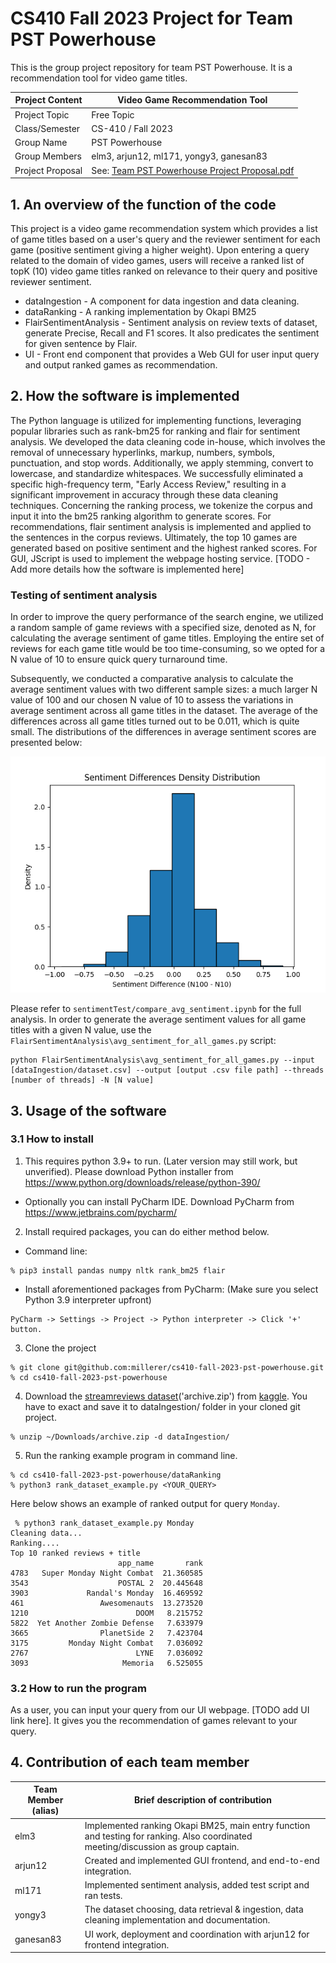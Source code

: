 # CS410 Fall 2023 Project for Team PST Powerhouse
This is the group project repository for team PST Powerhouse. It is a recommendation tool for video game titles.

| Project Content  | Video Game Recommendation Tool                                                                                                                                         |
|------------------|------------------------------------------------------------------------------------------------------------------------------------------------------------------------|
| Project Topic    | Free Topic                                                                                                                                                             |
| Class/Semester   | CS-410 / Fall 2023                                                                                                                                                     |
| Group Name       | PST Powerhouse                                                                                                                                                         |
| Group Members    | elm3, arjun12, ml171, yongy3, ganesan83                                                                                                                                |
| Project Proposal | See: [Team PST Powerhouse Project Proposal.pdf](https://github.com/millerer/cs410-fall-2023-pst-powerhouse/blob/main/Team%20PST%20Powerhouse%20Project%20Proposal.pdf) |

## 1. An overview of the function of the code
This project is a video game recommendation system which provides a list of game titles based on a user's query and the reviewer sentiment for each game (positive sentiment giving a higher weight).
Upon entering a query related to the domain of video games, users will receive a ranked list of topK (10) video game titles ranked on relevance to their query and positive reviewer sentiment.
* dataIngestion - A component for data ingestion and data cleaning.
* dataRanking - A ranking implementation by Okapi BM25
* FlairSentimentAnalysis - Sentiment analysis on review texts of dataset, generate Precise, Recall and F1 scores. It also predicates the sentiment for given sentence by Flair. 
* UI - Front end component that provides a Web GUI for user input query and output ranked games as recommendation.
## 2. How the software is implemented
The Python language is utilized for implementing functions, leveraging popular libraries such as rank-bm25 for ranking and flair for sentiment analysis. 
We developed the data cleaning code in-house, which involves the removal of unnecessary hyperlinks, markup, numbers, symbols, punctuation, and stop words. 
Additionally, we apply stemming, convert to lowercase, and standardize whitespaces. We successfully eliminated a specific high-frequency term, "Early Access Review," 
resulting in a significant improvement in accuracy through these data cleaning techniques.
Concerning the ranking process, we tokenize the corpus and input it into the bm25 ranking algorithm to generate scores. 
For recommendations, flair sentiment analysis is implemented and applied to the sentences in the corpus reviews. Ultimately, the top 10 games are generated based on positive sentiment and the highest ranked scores.
For GUI, JScript is used to implement the webpage hosting service.
[TODO - Add more details how the software is implemented here]

### Testing of sentiment analysis
In order to improve the query performance of the search engine, we utilized a random sample of game reviews with a specified size, denoted as N, for calculating the average sentiment of game titles. Employing the entire set of reviews for each game title would be too time-consuming, so we opted for a N value of 10 to ensure quick query turnaround time. 

Subsequently, we conducted a comparative analysis to calculate the average sentiment values with two different sample sizes: a much larger N value of 100 and our chosen N value of 10 to assess the variations in average sentiment across all game titles in the dataset. The average of the differences across all game titles turned out to be 0.011, which is quite small. The distributions of the differences in average sentiment scores are presented below:

![Sentiment Differences Histogram](/FlairSentimentAnalysis/output/N100-N10_sentiment_distributions.png)

Please refer to `sentimentTest/compare_avg_sentiment.ipynb` for the full analysis. In order to generate the average sentiment values for all game titles with a given N value, use the `FlairSentimentAnalysis\avg_sentiment_for_all_games.py` script:

~~~~
python FlairSentimentAnalysis\avg_sentiment_for_all_games.py --input [dataIngestion/dataset.csv] --output [output .csv file path] --threads [number of threads] -N [N value]
~~~~

## 3. Usage of the software
### 3.1 How to install
1. This requires python 3.9+ to run. (Later version may still work, but unverified). Please download Python installer from https://www.python.org/downloads/release/python-390/
* Optionally you can install PyCharm IDE. Download PyCharm from https://www.jetbrains.com/pycharm/
2. Install required packages, you can do either method below.
  * Command line: 
~~~~
% pip3 install pandas numpy nltk rank_bm25 flair
~~~~
  * Install aforementioned packages from PyCharm: (Make sure you select Python 3.9 interpreter upfront)
~~~~
PyCharm -> Settings -> Project -> Python interpreter -> Click '+' button. 
~~~~
3. Clone the project 
~~~~
% git clone git@github.com:millerer/cs410-fall-2023-pst-powerhouse.git
% cd cs410-fall-2023-pst-powerhouse
~~~~
4. Download the [streamreviews dataset](https://www.kaggle.com/datasets/andrewmvd/steam-reviews/)('archive.zip') from [kaggle](https://www.kaggle.com/datasets/andrewmvd/steam-reviews/). 
You have to exact and save it to dataIngestion/ folder in your cloned git project.
````
% unzip ~/Downloads/archive.zip -d dataIngestion/
````
5. Run the ranking example program in command line.
````
% cd cs410-fall-2023-pst-powerhouse/dataRanking
% python3 rank_dataset_example.py <YOUR_QUERY>
````
Here below shows an example of ranked output for query `Monday`.
````
 % python3 rank_dataset_example.py Monday
Cleaning data...
Ranking....
Top 10 ranked reviews + title
                        app_name       rank
4783   Super Monday Night Combat  21.360585
3543                    POSTAL 2  20.445648
3903             Randal's Monday  16.469592
461                 Awesomenauts  13.273520
1210                        DOOM   8.215752
5822  Yet Another Zombie Defense   7.633979
3665                PlanetSide 2   7.423704
3175         Monday Night Combat   7.036092
2767                        LYNE   7.036092
3093                     Memoria   6.525055
````

### 3.2 How to run the program
As a user, you can input your query from our UI webpage. [TODO add UI link here]. 
It gives you the recommendation of games relevant to your query.

## 4. Contribution of each team member

| Team Member (alias) | Brief description of contribution                                                                                                  |
|---------------------|------------------------------------------------------------------------------------------------------------------------------------|
| elm3                | Implemented ranking Okapi BM25, main entry function and testing for ranking. Also coordinated meeting/discussion as group captain. |
| arjun12             | Created and implemented GUI frontend, and end-to-end integration.                                                                  |
| ml171               | Implemented sentiment analysis, added test script and ran tests.                                                                   |
| yongy3              | The dataset choosing, data retrieval & ingestion, data cleaning implementation and documentation.                                  |
| ganesan83           | UI work, deployment and coordination with arjun12 for frontend integration.                                                        |


